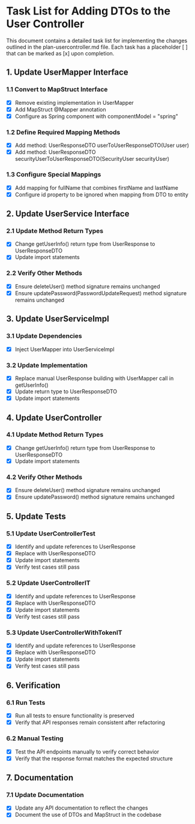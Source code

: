 # Task List for Adding DTOs to the User Controller

This document contains a detailed task list for implementing the changes outlined in the plan-usercontroller.md file. Each task has a placeholder [ ] that can be marked as [x] upon completion.

## 1. Update UserMapper Interface

### 1.1 Convert to MapStruct Interface
- [x] Remove existing implementation in UserMapper
- [x] Add MapStruct @Mapper annotation
- [x] Configure as Spring component with componentModel = "spring"

### 1.2 Define Required Mapping Methods
- [x] Add method: UserResponseDTO userToUserResponseDTO(User user)
- [x] Add method: UserResponseDTO securityUserToUserResponseDTO(SecurityUser securityUser)

### 1.3 Configure Special Mappings
- [x] Add mapping for fullName that combines firstName and lastName
- [x] Configure id property to be ignored when mapping from DTO to entity

## 2. Update UserService Interface

### 2.1 Update Method Return Types
- [x] Change getUserInfo() return type from UserResponse to UserResponseDTO
- [x] Update import statements

### 2.2 Verify Other Methods
- [x] Ensure deleteUser() method signature remains unchanged
- [x] Ensure updatePassword(PasswordUpdateRequest) method signature remains unchanged

## 3. Update UserServiceImpl

### 3.1 Update Dependencies
- [x] Inject UserMapper into UserServiceImpl

### 3.2 Update Implementation
- [x] Replace manual UserResponse building with UserMapper call in getUserInfo()
- [x] Update return type to UserResponseDTO
- [x] Update import statements

## 4. Update UserController

### 4.1 Update Method Return Types
- [x] Change getUserInfo() return type from UserResponse to UserResponseDTO
- [x] Update import statements

### 4.2 Verify Other Methods
- [x] Ensure deleteUser() method signature remains unchanged
- [x] Ensure updatePassword() method signature remains unchanged

## 5. Update Tests

### 5.1 Update UserControllerTest
- [x] Identify and update references to UserResponse
- [x] Replace with UserResponseDTO
- [x] Update import statements
- [x] Verify test cases still pass

### 5.2 Update UserControllerIT
- [x] Identify and update references to UserResponse
- [x] Replace with UserResponseDTO
- [x] Update import statements
- [x] Verify test cases still pass

### 5.3 Update UserControllerWithTokenIT
- [x] Identify and update references to UserResponse
- [x] Replace with UserResponseDTO
- [x] Update import statements
- [x] Verify test cases still pass

## 6. Verification

### 6.1 Run Tests
- [x] Run all tests to ensure functionality is preserved
- [x] Verify that API responses remain consistent after refactoring

### 6.2 Manual Testing
- [x] Test the API endpoints manually to verify correct behavior
- [x] Verify that the response format matches the expected structure

## 7. Documentation

### 7.1 Update Documentation
- [x] Update any API documentation to reflect the changes
- [x] Document the use of DTOs and MapStruct in the codebase

